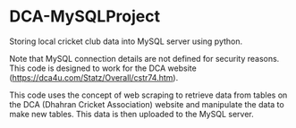 # DCA-MySQLProject
Storing local cricket club data into MySQL server using python.

Note that MySQL connection details are not defined for security reasons. This code is designed to work for the DCA website (https://dca4u.com/Statz/Overall/cstr74.htm).

This code uses the concept of web scraping to retrieve data from tables on the DCA (Dhahran Cricket Association) website and manipulate the data to make new tables. This data is then uploaded to the MySQL server.
